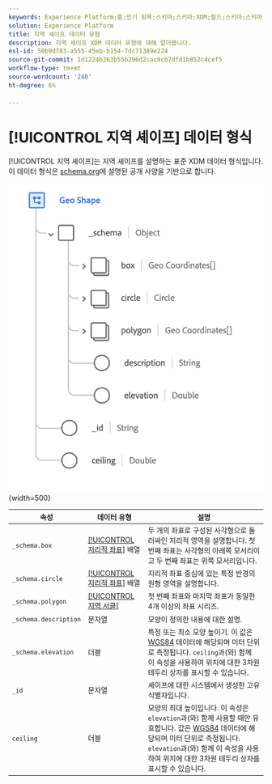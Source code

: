 ```yaml
---
keywords: Experience Platform;홈;인기 항목;스키마;스키마;XDM;필드;스키마;스키마;지역;지역 모양;데이터 유형;데이터 유형;데이터 유형;
solution: Experience Platform
title: 지역 셰이프 데이터 유형
description: 지역 셰이프 XDM 데이터 유형에 대해 알아봅니다.
exl-id: 50b9d783-a555-45eb-b154-7dc71389e224
source-git-commit: 1d1224b263b55b290d2cac9c07dfd1b852c4cef5
workflow-type: tm+mt
source-wordcount: '240'
ht-degree: 6%

---
```


# [!UICONTROL 지역 셰이프] 데이터 형식

[!UICONTROL 지역 셰이프]는 지역 셰이프를 설명하는 표준 XDM 데이터 형식입니다. 이 데이터 형식은 [schema.org](https://schema.org/GeoShape)에 설명된 공개 사양을 기반으로 합니다.

![](../images/data-types/geo-shape.png){width=500}

| 속성 | 데이터 유형 | 설명 |
| --- | --- | --- |
| `_schema.box` | [[!UICONTROL 지리적 좌표]](./geo-coordinates.md) 배열 | 두 개의 좌표로 구성된 사각형으로 둘러싸인 지리적 영역을 설명합니다. 첫 번째 좌표는 사각형의 아래쪽 모서리이고 두 번째 좌표는 위쪽 모서리입니다. |
| `_schema.circle` | [[!UICONTROL 지리적 좌표]](./geo-coordinates.md) 배열 | 지리적 좌표 중심에 있는 특정 반경의 원형 영역을 설명합니다. |
| `_schema.polygon` | [[!UICONTROL 지역 서클]](./geo-circle.md) | 첫 번째 좌표와 마지막 좌표가 동일한 4개 이상의 좌표 시리즈. |
| `_schema.description` | 문자열 | 모양이 정의한 내용에 대한 설명. |
| `_schema.elevation` | 더블 | 특정 또는 최소 모양 높이기. 이 값은 [WGS84](https://gisgeography.com/wgs84-world-geodetic-system/) 데이터에 해당되며 미터 단위로 측정됩니다. `ceiling`과(와) 함께 이 속성을 사용하여 위치에 대한 3차원 테두리 상자를 표시할 수 있습니다. |
| `_id` | 문자열 | 셰이프에 대한 시스템에서 생성한 고유 식별자입니다. |
| `ceiling` | 더블 | 모양의 최대 높이입니다. 이 속성은 `elevation`과(와) 함께 사용할 때만 유효합니다. 값은 [WGS84](https://gisgeography.com/wgs84-world-geodetic-system/) 데이터에 해당되며 미터 단위로 측정됩니다. `elevation`과(와) 함께 이 속성을 사용하여 위치에 대한 3차원 테두리 상자를 표시할 수 있습니다. |
